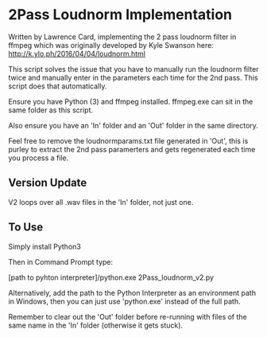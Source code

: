 
# 2Pass Loudnorm Implementation

Written by Lawrence Card, implementing the 2 pass loudnorm filter in ffmpeg which was originally developed by Kyle Swanson here: http://k.ylo.ph/2016/04/04/loudnorm.html

This script solves the issue that you have to manually run the loudnorm filter twice and manually enter in the parameters each time for the 2nd pass. This script does that automatically.

Ensure you have Python (3) and ffmpeg installed. ffmpeg.exe can sit in the same folder as this script.

Also ensure you have an 'In' folder and an 'Out' folder in the same directory.

Feel free to remove the loudnormparams.txt file generated in 'Out', this is purley to extract the 2nd pass paramerters and gets regenerated each time you process a file.

## Version Update

V2 loops over all .wav files in the 'In' folder, not just one.

## To Use

Simply install Python3

Then in Command Prompt type:

[path to pyhton interpreter]/python.exe 2Pass_loudnorm_v2.py

Alternatively, add the path to the Python Interpreter as an environment path in Windows, then you can just use 'python.exe' instead of the full path.

Remember to clear out the 'Out' folder before re-running with files of the same name in the 'In' folder (otherwise it gets stuck).